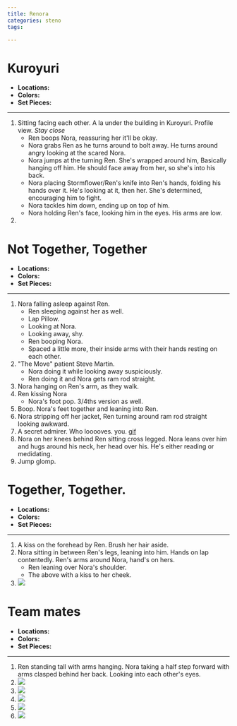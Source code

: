 ```yaml
---
title: Renora
categories: steno
tags: 

---
```


# Kuroyuri

* **Locations:** 
* **Colors:** 
* **Set Pieces:** 

---

1. Sitting facing each other. A la under the building in Kuroyuri. Profile view. *Stay close*
    - Ren boops Nora, reassuring her it'll be okay.
    - Nora grabs Ren as he turns around to bolt away. He turns around angry looking at the scared Nora.
    - Nora jumps at the turning Ren. She's wrapped around him, Basically hanging off him. He should face away from her, so she's into his back. 
    - Nora placing Stormflower/Ren's knife into Ren's hands, folding his hands over it. He's looking at it, then her. She's determined, encouraging him to fight. 
    - Nora tackles him down, ending up on top of him.
    - Nora holding Ren's face, looking him in the eyes. His arms are low.
2. 

# Not Together, Together

* **Locations:** 
* **Colors:** 
* **Set Pieces:** 

---

1. Nora falling asleep against Ren.
    - Ren sleeping against her as well.
    - Lap Pillow. 
    - Looking at Nora. 
    - Looking away, shy. 
    - Ren booping Nora. 
    - Spaced a little more, their inside arms with their hands resting on each other. 
2. "The Move" patient Steve Martin. 
    - Nora doing it while looking away suspiciously. 
    - Ren doing it and Nora gets ram rod straight.
3. Nora hanging on Ren's arm, as they walk.
4. Ren kissing Nora
    - Nora's foot pop. 3/4ths version as well.
5. Boop. Nora's feet together and leaning into Ren. 
6. Nora stripping off her jacket, Ren turning around ram rod straight looking awkward. 
7. A secret admirer. Who looooves. you. [gif](http://i.imgur.com/gWYEnaJ.gifv)
8. Nora on her knees behind Ren sitting cross legged. Nora leans over him and hugs around his neck, her head over his. He's either reading or medidating. 
9. Jump glomp. 

# Together, Together.

* **Locations:** 
* **Colors:** 
* **Set Pieces:** 

---

1. A kiss on the forehead by Ren. Brush her hair aside. 
2. Nora sitting in between Ren's legs, leaning into him. Hands on lap contentedly. Ren's arms around Nora, hand's on hers.
    - Ren leaning over Nora's shoulder.
    - The above with a kiss to her cheek. 
3. ![](https://i.imgur.com/jqdS9xo.png)

# Team mates

* **Locations:** 
* **Colors:** 
* **Set Pieces:** 

---

1. Ren standing tall with arms hanging. Nora taking a half step forward with arms clasped behind her back. Looking into each other's eyes.
2. ![](http://i.imgur.com/nSkr1VD.png)
3. ![](http://i.imgur.com/pEwScMv.png)
4. ![](http://i.imgur.com/m4aHcF4.png)
5. ![](http://i.imgur.com/ljOcxte.jpg)
6. ![](http://i.imgur.com/PxgqXd8.png)